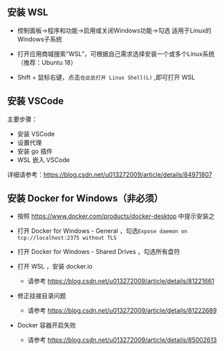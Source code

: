 ## 安装 WSL

  - 控制面板->程序和功能->启用或关闭Windows功能->勾选 适用于Linux的Windows子系统

  - 打开应用商城搜索“WSL”，可根据自己需求选择安装一个或多个Linux系统（推荐：Ubuntu 18）

  - Shift + 鼠标右键，点击`在此处打开 Linux Shell(L)` ,即可打开 WSL

## 安装 VSCode

主要步骤：

  - 安装 VSCode
  - 设置代理
  - 安装 go 插件
  - WSL 嵌入 VSCode

详细请参考：https://blog.csdn.net/u013272009/article/details/84971807


## 安装 Docker for Windows（非必须）

  - 按照 https://www.docker.com/products/docker-desktop 中提示安装之

  - 打开 Docker for Windows - General ，勾选`Expose daemon on tcp://localhost:2375 without TLS`

  - 打开 Docker for Windows - Shared Drives ，勾选所有盘符

  - 打开 WSL ，安装 docker.io
    - 请参考 https://blog.csdn.net/u013272009/article/details/81221661


  - 修正挂接目录问题
    - 请参考 https://blog.csdn.net/u013272009/article/details/81222689


  - Docker 容器开启失败
    - 请参考 https://blog.csdn.net/u013272009/article/details/85002613
